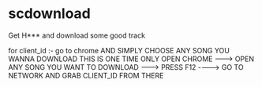 # scdownload
Get H*** and download some good track


for client_id :-
go to chrome AND SIMPLY CHOOSE ANY SONG YOU WANNA DOWNLOAD THIS IS ONE TIME ONLY
OPEN CHROME ---> OPEN ANY SONG YOU WANT TO DOWNLOAD ---> PRESS F12 ----> GO TO NETWORK AND GRAB CLIENT_ID FROM THERE
